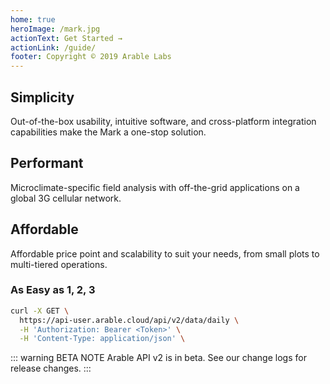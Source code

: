 ```yaml
---
home: true
heroImage: /mark.jpg
actionText: Get Started →
actionLink: /guide/
footer: Copyright © 2019 Arable Labs
---
```


<!-- <div style="text-align: center">
  <Bit/>
</div> -->

<div class="features">
  <div class="feature">
    <h2>Simplicity</h2>
    <p>Out-of-the-box usability, intuitive software, and cross-platform integration capabilities make the Mark a one-stop solution.</p>
  </div>
  <div class="feature">
    <h2>Performant</h2>
    <p>Microclimate-specific field analysis with off-the-grid applications on a global 3G cellular network.</p>
  </div>
  <div class="feature">
    <h2>Affordable</h2>
    <p>Affordable price point and scalability to suit your needs, from small plots to multi-tiered operations.</p>
  </div>
</div>

### As Easy as 1, 2, 3

``` bash
curl -X GET \
  https://api-user.arable.cloud/api/v2/data/daily \
  -H 'Authorization: Bearer <Token>' \
  -H 'Content-Type: application/json' \
```

::: warning BETA NOTE
Arable API v2 is in beta. See our change logs for release changes.
:::
